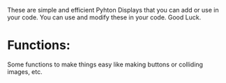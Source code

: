 These are simple and efficient Pyhton Displays that you can add or use in your code.
You can use and modify these in your code.
Good Luck.

# Functions: 
Some functions to make things easy like making buttons or colliding images, etc.
